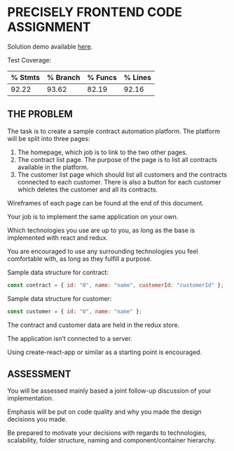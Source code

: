 # PRECISELY FRONTEND CODE ASSIGNMENT

Solution demo available [here](https://zonked-test.surge.sh/).

Test Coverage:

| % Stmts | % Branch | % Funcs | % Lines |
| ------- | -------- | ------- | ------- |
| 92.22   | 93.62    | 82.19   | 92.16   |

## THE PROBLEM

The task is to create a sample contract automation platform. The platform will be split into three pages:

1. The homepage, which job is to link to the two other pages.
2. The contract list page. The purpose of the page is to list all contracts available in the platform.
3. The customer list page which should list all customers and the contracts connected to each customer.
   There is also a button for each customer which deletes the customer and all its contracts.

Wireframes of each page can be found at the end of this document.

Your job is to implement the same application on your own.

Which technologies you use are up to you, as long as the base is implemented with react and redux.

You are encouraged to use any surrounding technologies you feel comfortable with, as long as they fulfill a purpose.

Sample data structure for contract:

```javascript
const contract = { id: "0", name: "name", customerId: "customerId" };
```

Sample data structure for customer:

```javascript
const customer = { id: "0", name: "name" };
```

The contract and customer data are held in the redux store.

The application isn’t connected to a server.

Using create-react-app or similar as a starting point is encouraged.

## ASSESSMENT

You will be assessed mainly based a joint follow-up discussion of your implementation.

Emphasis will be put on code quality and why you made the design decisions you made.

Be prepared to motivate your decisions with regards to technologies, scalability, folder structure, naming and component/container hierarchy.
